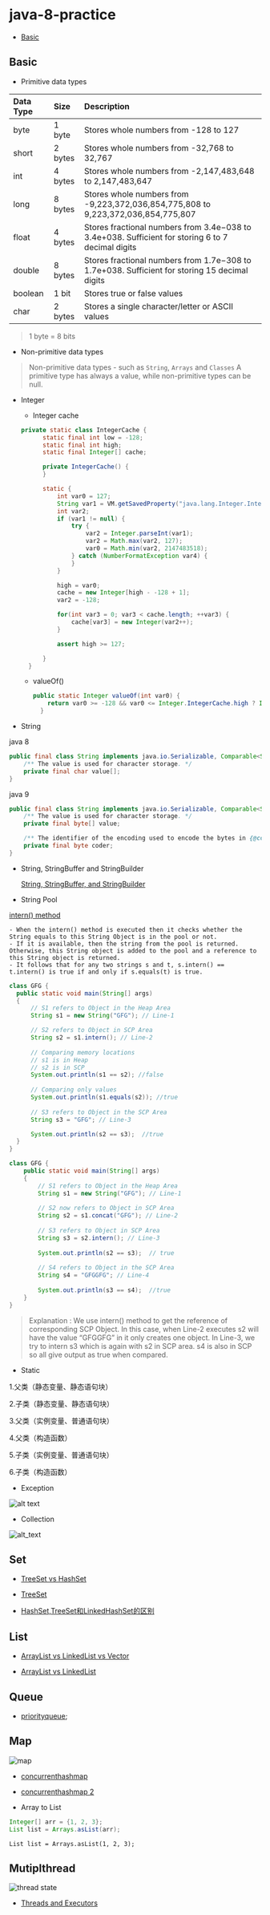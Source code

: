 # java-8-practice
- [Basic](#basic)

## Basic
- Primitive data types 

|Data  Type	| Size	| Description|
| :------------- | :------------- | :------------- |
|byte	| 1 byte	|Stores whole numbers from -128 to 127|
|short	| 2 bytes | Stores whole numbers from -32,768 to 32,767|
|int	| 4 bytes	|Stores whole numbers from -2,147,483,648 to 2,147,483,647|
|long	| 8 bytes	|Stores whole numbers from -9,223,372,036,854,775,808 to 9,223,372,036,854,775,807|
|float	| 4 bytes	|Stores fractional numbers from 3.4e−038 to 3.4e+038. Sufficient for storing 6 to 7 decimal digits|
|double	| 8 bytes	|Stores fractional numbers from 1.7e−308 to 1.7e+038. Sufficient for storing 15 decimal digits|
|boolean	| 1 bit	|Stores true or false values|
|char	| 2 bytes	|Stores a single character/letter or ASCII values|

> 1 byte = 8 bits

- Non-primitive data types

> Non-primitive data types - such as `String`, `Arrays` and `Classes`
> A primitive type has always a value, while non-primitive types can be null.


- Integer
  - Integer cache

  ```java
  private static class IntegerCache {
        static final int low = -128;
        static final int high;
        static final Integer[] cache;

        private IntegerCache() {
        }

        static {
            int var0 = 127;
            String var1 = VM.getSavedProperty("java.lang.Integer.IntegerCache.high");
            int var2;
            if (var1 != null) {
                try {
                    var2 = Integer.parseInt(var1);
                    var2 = Math.max(var2, 127);
                    var0 = Math.min(var2, 2147483518);
                } catch (NumberFormatException var4) {
                }
            }

            high = var0;
            cache = new Integer[high - -128 + 1];
            var2 = -128;

            for(int var3 = 0; var3 < cache.length; ++var3) {
                cache[var3] = new Integer(var2++);
            }

            assert high >= 127;

        }
    }
  ```
  
  - valueOf()
    
    ```java
    public static Integer valueOf(int var0) {
        return var0 >= -128 && var0 <= Integer.IntegerCache.high ? Integer.IntegerCache.cache[var0 + 128] : new Integer(var0);
      }
    ```
  
- String

java 8
```java
public final class String implements java.io.Serializable, Comparable<String>, CharSequence {
    /** The value is used for character storage. */
    private final char value[];
}
```

java 9
```java
public final class String implements java.io.Serializable, Comparable<String>, CharSequence {
    /** The value is used for character storage. */
    private final byte[] value;

    /** The identifier of the encoding used to encode the bytes in {@code value}. */
    private final byte coder;
}
```

  - String, StringBuffer and StringBuilder
  
    [String, StringBuffer, and StringBuilder](https://stackoverflow.com/questions/2971315/string-stringbuffer-and-stringbuilder)
 
 - String Pool
 
 [intern() method](https://www.geeksforgeeks.org/interning-of-string/)
 
    - When the intern() method is executed then it checks whether the String equals to this String Object is in the pool or not.
    - If it is available, then the string from the pool is returned. Otherwise, this String object is added to the pool and a reference to      this String object is returned.
    - It follows that for any two strings s and t, s.intern() == t.intern() is true if and only if s.equals(t) is true.
  
  ```java
  class GFG {  
    public static void main(String[] args)  
    {  
        // S1 refers to Object in the Heap Area  
        String s1 = new String("GFG"); // Line-1  
  
        // S2 refers to Object in SCP Area 
        String s2 = s1.intern(); // Line-2  
          
        // Comparing memory locations 
        // s1 is in Heap 
        // s2 is in SCP 
        System.out.println(s1 == s2); //false
          
        // Comparing only values 
        System.out.println(s1.equals(s2)); //true
          
        // S3 refers to Object in the SCP Area  
        String s3 = "GFG"; // Line-3  
  
        System.out.println(s2 == s3);  //true
    }  
}  
```

```java
class GFG {  
    public static void main(String[] args)  
    {  
        // S1 refers to Object in the Heap Area  
        String s1 = new String("GFG"); // Line-1  
  
        // S2 now refers to Object in SCP Area  
        String s2 = s1.concat("GFG"); // Line-2  
  
        // S3 refers to Object in SCP Area 
        String s3 = s2.intern(); // Line-3  
  
        System.out.println(s2 == s3);  // true
  
        // S4 refers to Object in the SCP Area  
        String s4 = "GFGGFG"; // Line-4  
  
        System.out.println(s3 == s4);  //true
    }  
}  
```

> Explanation : We use intern() method to get the reference of corresponding SCP Object. In this case, when Line-2 executes s2 will have the value “GFGGFG” in it only creates one object. In Line-3, we try to intern s3 which is again with s2 in SCP area. s4 is also in SCP so all give output as true when compared.
  
- Static

1.父类（静态变量、静态语句块）

2.子类（静态变量、静态语句块）

3.父类（实例变量、普通语句块）

4.父类（构造函数）

5.子类（实例变量、普通语句块）

6.子类（构造函数）


- Exception

![alt text](https://github.com/CyC2018/CS-Notes/blob/master/notes/pics/PPjwP.png)


- Collection

![alt_text](https://github.com/CyC2018/CS-Notes/raw/master/notes/pics/73403d84-d921-49f1-93a9-d8fe050f3497.png)

## Set

- [TreeSet vs HashSet](https://stackoverflow.com/questions/25602382/java-hashset-vs-treeset-when-should-i-use-over-other/25602519)

- [TreeSet](https://www.callicoder.com/java-treeset/)

- [HashSet,TreeSet和LinkedHashSet的区别](https://www.cnblogs.com/Terry-greener/archive/2011/12/02/2271707.html)

## List

- [ArrayList vs LinkedList vs Vector](https://medium.com/@gilangkusumajati/arraylist-vs-linkedlist-vs-vector-22e1721a66b0)

- [ArrayList vs LinkedList](https://beginnersbook.com/2013/12/difference-between-arraylist-and-linkedlist-in-java/)


## Queue
- [priorityqueue](https://www.callicoder.com/java-priority-queue/);

## Map

![map](https://github.com/CyC2018/CS-Notes/raw/master/notes/pics/774d756b-902a-41a3-a3fd-81ca3ef688dc.png)

- [concurrenthashmap](https://www.cnblogs.com/yangming1996/p/8031199.html)

- [concurrenthashmap 2](https://www.baeldung.com/java-concurrent-map)

- Array to List

```java
Integer[] arr = {1, 2, 3};
List list = Arrays.asList(arr);
```

```
List list = Arrays.asList(1, 2, 3);
```



## Mutiplthread

![thread state](https://github.com/CyC2018/CS-Notes/raw/master/notes/pics/adfb427d-3b21-40d7-a142-757f4ed73079.png)

- [Threads and Executors](https://winterbe.com/posts/2015/04/07/java8-concurrency-tutorial-thread-executor-examples/)
